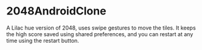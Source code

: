 # 2048AndroidClone

A Lilac hue version of 2048, uses swipe gestures to move the tiles. It keeps the high score saved using shared preferences, and you can restart at any time using the restart button.

